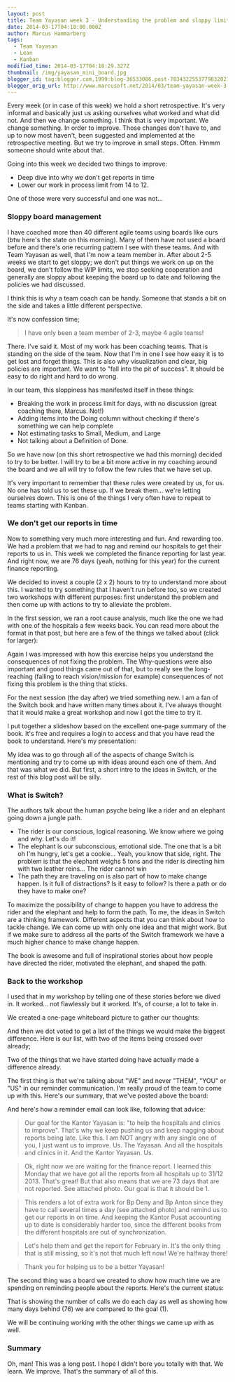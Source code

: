 ```yaml
---
layout: post
title: Team Yayasan week 3 - Understanding the problem and sloppy limits
date: 2014-03-17T04:18:00.000Z
author: Marcus Hammarberg
tags:
  - Team Yayasan
  - Lean
  - Kanban
modified_time: 2014-03-17T04:18:29.327Z
thumbnail: /img/yayasan_mini_board.jpg
blogger_id: tag:blogger.com,1999:blog-36533086.post-7834322553779832021
blogger_orig_url: http://www.marcusoft.net/2014/03/team-yayasan-week-3-understanding.html
---
```


Every week (or in case of this week) we hold a short retrospective. It's very informal and basically just us asking ourselves what worked and what did not. And then we change something. I think that is very important. We change something. In order to improve. Those changes don't have to, and up to now most haven't, been suggested and implemented at the retrospective meeting. But we try to improve in small steps. Often. Hmmm someone should write about that.

Going into this week we decided two things to improve:

- Deep dive into why we don't get reports in time
- Lower our work in process limit from 14 to 12.

One of those were very successful and one was not...

### Sloppy board management

I have coached more than 40 different agile teams using boards like ours (btw here's the state on this morning). Many of them have not used a board before and there's one recurring pattern I see with these teams. And with Team Yayasan as well, that I'm now a team member in. After about 2-5 weeks we start to get sloppy; we don't put things we work on up on the board, we don't follow the WIP limits, we stop seeking cooperation and generally are sloppy about keeping the board up to date and following the policies we had discussed.

I think this is why a team coach can be handy. Someone that stands a bit on the side and takes a little different perspective.

It's now confession time;

> I have only been a team member of 2-3, maybe 4 agile teams!

There. I've said it. Most of my work has been coaching teams. That is standing on the side of the team. Now that I'm in one I see how easy it is to get lost and forget things. This is also why visualization and clear, big policies are important. We want to "fall into the pit of success". It should be easy to do right and hard to do wrong.

In our team, this sloppiness has manifested itself in these things:

- Breaking the work in process limit for days, with no discussion (great coaching there, Marcus. Not!)
- Adding items into the Doing column without checking if there's something we can help complete
- Not estimating tasks to Small, Medium, and Large
- Not talking about a Definition of Done.

So we have now (on this short retrospective we had this morning) decided to try to be better. I will try to be a bit more active in my coaching around the board and we all will try to follow the few rules that we have set up.

It's very important to remember that these rules were created by us, for us. No one has told us to set these up. If we break them... we're letting ourselves down. This is one of the things I very often have to repeat to teams starting with Kanban.

### We don't get our reports in time

Now to something very much more interesting and fun. And rewarding too. We had a problem that we had to nag and remind our hospitals to get their reports to us in. This week we completed the finance reporting for last year. And right now, we are 76 days (yeah, nothing for this year) for the current finance reporting.

We decided to invest a couple (2 x 2) hours to try to understand more about this. I wanted to try something that I haven't run before too, so we created two workshops with different purposes: first understand the problem and then come up with actions to try to alleviate the problem.

In the first session, we ran a root cause analysis, much like the one we had with one of the hospitals a few weeks back. You can read more about the format in that post, but here are a few of the things we talked about (click for larger):

Again I was impressed with how this exercise helps you understand the consequences of not fixing the problem. The Why-questions were also important and good things came out of that, but to really see the long-reaching (failing to reach vision/mission for example) consequences of not fixing this problem is the thing that sticks.

For the next session (the day after) we tried something new. I am a fan of the Switch book and have written many times about it. I've always thought that it would make a great workshop and now I got the time to try it.

I put together a slideshow based on the excellent one-page summary of the book. It's free and requires a login to access and that you have read the book to understand. Here's my presentation:

My idea was to go through all of the aspects of change Switch is mentioning and try to come up with ideas around each one of them. And that was what we did. But first, a short intro to the ideas in Switch, or the rest of this blog post will be silly.

### What is Switch?

The authors talk about the human psyche being like a rider and an elephant going down a jungle path.

- The rider is our conscious, logical reasoning. We know where we going and why. Let's do it!
- The elephant is our subconscious, emotional side. The one that is a bit oh I'm hungry, let's get a cookie... Yeah, you know that side, right. The problem is that the elephant weighs 5 tons and the rider is directing him with two leather reins... The rider cannot win
- The path they are traveling on is also part of how to make change happen. Is it full of distractions? Is it easy to follow? Is there a path or do they have to make one?

To maximize the possibility of change to happen you have to address the rider and the elephant and help to form the path. To me, the ideas in Switch are a thinking framework. Different aspects that you can think about how to tackle change. We can come up with only one idea and that might work. But if we make sure to address all the parts of the Switch framework we have a much higher chance to make change happen.

The book is awesome and full of inspirational stories about how people have directed the rider, motivated the elephant, and shaped the path.

### Back to the workshop

I used that in my workshop by telling one of these stories before we dived in. It worked... not flawlessly but it worked. It's, of course, a lot to take in.

We created a one-page whiteboard picture to gather our thoughts:

And then we dot voted to get a list of the things we would make the biggest difference. Here is our list, with two of the items being crossed over already;

Two of the things that we have started doing have actually made a difference already.

The first thing is that we're talking about "WE" and never "THEM", "YOU" or "US" in our reminder communication. I'm really proud of the team to come up with this. Here's our summary, that we've posted above the board:

And here's how a reminder email can look like, following that advice:

> Our goal for the Kantor Yayasan is: "to help the hospitals and clinics to improve". That's why we keep pushing us and keep nagging about reports being late. Like this. I am NOT angry with any single one of you, I just want us to improve. Us. The Yayasan. And all the hospitals and clinics in it. And the Kantor Yayasan. Us.

> Ok, right now we are waiting for the finance report. I learned this Monday that we have got all the reports from all hospitals up to 31/12 2013. That's great! But that also means that we are 73 days that are not reported. See attached photo. Our goal is that it should be 1.

> This renders a lot of extra work for Bp Deny and Bp Anton since they have to call several times a day (see attached photo) and remind us to get our reports in on time. And keeping the Kantor Pusat accounting up to date is considerably harder too, since the different books from the different hospitals are out of synchronization.

> Let's help them and get the report for February in. It's the only thing that is still missing, so it's not that much left now! We're halfway there!

> Thank you for helping us to be a better Yayasan!

The second thing was a board we created to show how much time we are spending on reminding people about the reports. Here's the current status:

That is showing the number of calls we do each day as well as showing how many days behind (76) we are compared to the goal (1).

We will be continuing working with the other things we came up with as well.

### Summary

Oh, man! This was a long post. I hope I didn't bore you totally with that. We learn. We improve. That's the summary of all of this.
